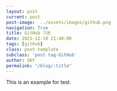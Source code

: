 ```yaml
---
layout: post
current: post
post-image:  ../assets/images/github.png
navigation: True
title: GitHub 기본
date: 2021-12-10 21:40:00
tags: [github]
class: post-template
subclass: 'post tag-GitHub'
author: SKY
permalink: "/blog/:title"
---
```


This is an example for test.